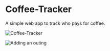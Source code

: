 # Coffee-Tracker

A simple web app to track who pays for coffee.

![Coffee-Tracker](http://imgur.com/77Y9CXQ.png "Outing overview...")

![Adding an outing](http://imgur.com/Q9nJVCi.png "Figuring out who is paying...")

